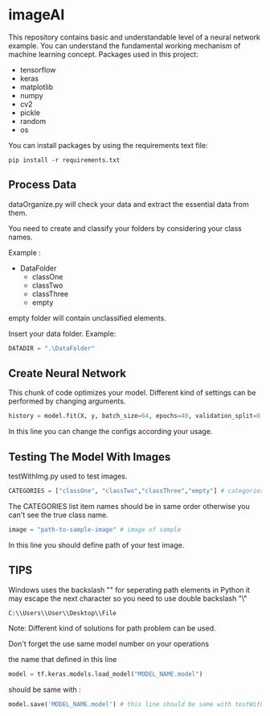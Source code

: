 # imageAI
This repository contains basic and understandable level of a neural network example. You can understand the fundamental working mechanism of machine learning concept.
Packages used in this project:
* tensorflow
* keras
* matplotlib
* numpy
* cv2
* pickle
* random
* os

You can install packages by using the requirements text file:
```
pip install -r requirements.txt
```

## Process Data
dataOrganize.py will check your data and extract the essential data from them.

You need to create and classify your folders by considering your class names.

Example :

* DataFolder
  * classOne
  * classTwo
  * classThree
  * empty
  
empty folder will contain unclassified elements.

Insert your data folder.
Example:

```python
DATADIR = ".\DataFolder"

```

## Create Neural Network
This chunk of code optimizes your model. Different kind of settings can be performed by changing arguments.
 
```python
history = model.fit(X, y, batch_size=64, epochs=40, validation_split=0.1)

```

In this line you can change the configs according your usage.

## Testing The Model With Images
testWithImg.py used to test images. 

```python
CATEGORIES = ["classOne", "classTwo","classThree","empty"] # categories you have. Should be in same order...
````

The CATEGORIES list item names should be in same order otherwise you can't see the true class name.
 
 ```python
 image = "path-to-sample-image" # image of sample
 ```

In this line you should define path of your test image.

## TIPS
Windows uses the backslash "\" for seperating path elements in Python it may escape the next character so you need to use double backslash "\\"

```
C:\\Users\\User\\Desktop\\File

```
Note: Different kind of solutions for path problem can be used.

Don't forget the use same model number on your operations

the name that defined in this line
```python
model = tf.keras.models.load_model("MODEL_NAME.model")
```
should be same with :

```python
model.save('MODEL_NAME.model') # this line should be same with testWithImg.py
```


